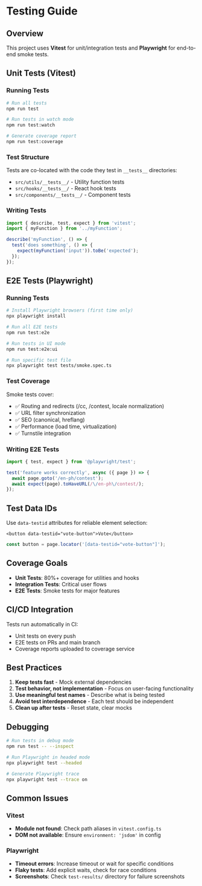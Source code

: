 # Testing Guide

## Overview

This project uses **Vitest** for unit/integration tests and **Playwright** for end-to-end smoke tests.

## Unit Tests (Vitest)

### Running Tests

```bash
# Run all tests
npm run test

# Run tests in watch mode
npm run test:watch

# Generate coverage report
npm run test:coverage
```

### Test Structure

Tests are co-located with the code they test in `__tests__` directories:

- `src/utils/__tests__/` - Utility function tests
- `src/hooks/__tests__/` - React hook tests
- `src/components/__tests__/` - Component tests

### Writing Tests

```typescript
import { describe, test, expect } from 'vitest';
import { myFunction } from '../myFunction';

describe('myFunction', () => {
  test('does something', () => {
    expect(myFunction('input')).toBe('expected');
  });
});
```

## E2E Tests (Playwright)

### Running Tests

```bash
# Install Playwright browsers (first time only)
npx playwright install

# Run all E2E tests
npm run test:e2e

# Run tests in UI mode
npm run test:e2e:ui

# Run specific test file
npx playwright test tests/smoke.spec.ts
```

### Test Coverage

Smoke tests cover:
- ✅ Routing and redirects (/cc, /contest, locale normalization)
- ✅ URL filter synchronization
- ✅ SEO (canonical, hreflang)
- ✅ Performance (load time, virtualization)
- ✅ Turnstile integration

### Writing E2E Tests

```typescript
import { test, expect } from '@playwright/test';

test('feature works correctly', async ({ page }) => {
  await page.goto('/en-ph/contest');
  await expect(page).toHaveURL(/\/en-ph\/contest/);
});
```

## Test Data IDs

Use `data-testid` attributes for reliable element selection:

```tsx
<button data-testid="vote-button">Vote</button>
```

```typescript
const button = page.locator('[data-testid="vote-button"]');
```

## Coverage Goals

- **Unit Tests**: 80%+ coverage for utilities and hooks
- **Integration Tests**: Critical user flows
- **E2E Tests**: Smoke tests for major features

## CI/CD Integration

Tests run automatically in CI:
- Unit tests on every push
- E2E tests on PRs and main branch
- Coverage reports uploaded to coverage service

## Best Practices

1. **Keep tests fast** - Mock external dependencies
2. **Test behavior, not implementation** - Focus on user-facing functionality
3. **Use meaningful test names** - Describe what is being tested
4. **Avoid test interdependence** - Each test should be independent
5. **Clean up after tests** - Reset state, clear mocks

## Debugging

```bash
# Run tests in debug mode
npm run test -- --inspect

# Run Playwright in headed mode
npx playwright test --headed

# Generate Playwright trace
npx playwright test --trace on
```

## Common Issues

### Vitest

- **Module not found**: Check path aliases in `vitest.config.ts`
- **DOM not available**: Ensure `environment: 'jsdom'` in config

### Playwright

- **Timeout errors**: Increase timeout or wait for specific conditions
- **Flaky tests**: Add explicit waits, check for race conditions
- **Screenshots**: Check `test-results/` directory for failure screenshots
